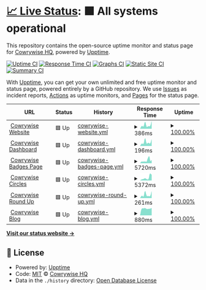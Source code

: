 # [📈 Live Status](https://Cowrywise.github.io/uptime): <!--live status--> **🟩 All systems operational**

This repository contains the open-source uptime monitor and status page for [Cowrywise HQ](https://www.cowrywise.com), powered by [Upptime](https://github.com/upptime/upptime).

[![Uptime CI](https://github.com/Cowrywise/uptime/workflows/Uptime%20CI/badge.svg)](https://github.com/Cowrywise/uptime/actions?query=workflow%3A%22Uptime+CI%22)
[![Response Time CI](https://github.com/Cowrywise/uptime/workflows/Response%20Time%20CI/badge.svg)](https://github.com/Cowrywise/uptime/actions?query=workflow%3A%22Response+Time+CI%22)
[![Graphs CI](https://github.com/Cowrywise/uptime/workflows/Graphs%20CI/badge.svg)](https://github.com/Cowrywise/uptime/actions?query=workflow%3A%22Graphs+CI%22)
[![Static Site CI](https://github.com/Cowrywise/uptime/workflows/Static%20Site%20CI/badge.svg)](https://github.com/Cowrywise/uptime/actions?query=workflow%3A%22Static+Site+CI%22)
[![Summary CI](https://github.com/Cowrywise/uptime/workflows/Summary%20CI/badge.svg)](https://github.com/Cowrywise/uptime/actions?query=workflow%3A%22Summary+CI%22)

With [Upptime](https://upptime.js.org), you can get your own unlimited and free uptime monitor and status page, powered entirely by a GitHub repository. We use [Issues](https://github.com/Cowrywise/uptime/issues) as incident reports, [Actions](https://github.com/Cowrywise/uptime/actions) as uptime monitors, and [Pages](https://Cowrywise.github.io/uptime) for the status page.

<!--start: status pages-->
<!-- This summary is generated by Upptime (https://github.com/upptime/upptime) -->
<!-- Do not edit this manually, your changes will be overwritten -->
<!-- prettier-ignore -->
| URL | Status | History | Response Time | Uptime |
| --- | ------ | ------- | ------------- | ------ |
| <img alt="" src="https://cowrywise.com/favicon.png" height="13"> [Cowrywise Website](https://www.cowrywise.com) | 🟩 Up | [cowrywise-website.yml](https://github.com/cowrywise/uptime/commits/HEAD/history/cowrywise-website.yml) | <details><summary><img alt="Response time graph" src="./graphs/cowrywise-website/response-time-week.png" height="20"> 386ms</summary><br><a href="https://Cowrywise.github.io/uptime/history/cowrywise-website"><img alt="Response time 359" src="https://img.shields.io/endpoint?url=https%3A%2F%2Fraw.githubusercontent.com%2Fcowrywise%2Fuptime%2FHEAD%2Fapi%2Fcowrywise-website%2Fresponse-time.json"></a><br><a href="https://Cowrywise.github.io/uptime/history/cowrywise-website"><img alt="24-hour response time 786" src="https://img.shields.io/endpoint?url=https%3A%2F%2Fraw.githubusercontent.com%2Fcowrywise%2Fuptime%2FHEAD%2Fapi%2Fcowrywise-website%2Fresponse-time-day.json"></a><br><a href="https://Cowrywise.github.io/uptime/history/cowrywise-website"><img alt="7-day response time 386" src="https://img.shields.io/endpoint?url=https%3A%2F%2Fraw.githubusercontent.com%2Fcowrywise%2Fuptime%2FHEAD%2Fapi%2Fcowrywise-website%2Fresponse-time-week.json"></a><br><a href="https://Cowrywise.github.io/uptime/history/cowrywise-website"><img alt="30-day response time 393" src="https://img.shields.io/endpoint?url=https%3A%2F%2Fraw.githubusercontent.com%2Fcowrywise%2Fuptime%2FHEAD%2Fapi%2Fcowrywise-website%2Fresponse-time-month.json"></a><br><a href="https://Cowrywise.github.io/uptime/history/cowrywise-website"><img alt="1-year response time 359" src="https://img.shields.io/endpoint?url=https%3A%2F%2Fraw.githubusercontent.com%2Fcowrywise%2Fuptime%2FHEAD%2Fapi%2Fcowrywise-website%2Fresponse-time-year.json"></a></details> | <details><summary><a href="https://Cowrywise.github.io/uptime/history/cowrywise-website">100.00%</a></summary><a href="https://Cowrywise.github.io/uptime/history/cowrywise-website"><img alt="All-time uptime 100.00%" src="https://img.shields.io/endpoint?url=https%3A%2F%2Fraw.githubusercontent.com%2Fcowrywise%2Fuptime%2FHEAD%2Fapi%2Fcowrywise-website%2Fuptime.json"></a><br><a href="https://Cowrywise.github.io/uptime/history/cowrywise-website"><img alt="24-hour uptime 100.00%" src="https://img.shields.io/endpoint?url=https%3A%2F%2Fraw.githubusercontent.com%2Fcowrywise%2Fuptime%2FHEAD%2Fapi%2Fcowrywise-website%2Fuptime-day.json"></a><br><a href="https://Cowrywise.github.io/uptime/history/cowrywise-website"><img alt="7-day uptime 100.00%" src="https://img.shields.io/endpoint?url=https%3A%2F%2Fraw.githubusercontent.com%2Fcowrywise%2Fuptime%2FHEAD%2Fapi%2Fcowrywise-website%2Fuptime-week.json"></a><br><a href="https://Cowrywise.github.io/uptime/history/cowrywise-website"><img alt="30-day uptime 100.00%" src="https://img.shields.io/endpoint?url=https%3A%2F%2Fraw.githubusercontent.com%2Fcowrywise%2Fuptime%2FHEAD%2Fapi%2Fcowrywise-website%2Fuptime-month.json"></a><br><a href="https://Cowrywise.github.io/uptime/history/cowrywise-website"><img alt="1-year uptime 100.00%" src="https://img.shields.io/endpoint?url=https%3A%2F%2Fraw.githubusercontent.com%2Fcowrywise%2Fuptime%2FHEAD%2Fapi%2Fcowrywise-website%2Fuptime-year.json"></a></details>
| <img alt="" src="https://cowrywise.com/favicon.png" height="13"> [Cowrywise Dashboard](https://my.cowrywise.com) | 🟩 Up | [cowrywise-dashboard.yml](https://github.com/cowrywise/uptime/commits/HEAD/history/cowrywise-dashboard.yml) | <details><summary><img alt="Response time graph" src="./graphs/cowrywise-dashboard/response-time-week.png" height="20"> 196ms</summary><br><a href="https://Cowrywise.github.io/uptime/history/cowrywise-dashboard"><img alt="Response time 183" src="https://img.shields.io/endpoint?url=https%3A%2F%2Fraw.githubusercontent.com%2Fcowrywise%2Fuptime%2FHEAD%2Fapi%2Fcowrywise-dashboard%2Fresponse-time.json"></a><br><a href="https://Cowrywise.github.io/uptime/history/cowrywise-dashboard"><img alt="24-hour response time 349" src="https://img.shields.io/endpoint?url=https%3A%2F%2Fraw.githubusercontent.com%2Fcowrywise%2Fuptime%2FHEAD%2Fapi%2Fcowrywise-dashboard%2Fresponse-time-day.json"></a><br><a href="https://Cowrywise.github.io/uptime/history/cowrywise-dashboard"><img alt="7-day response time 196" src="https://img.shields.io/endpoint?url=https%3A%2F%2Fraw.githubusercontent.com%2Fcowrywise%2Fuptime%2FHEAD%2Fapi%2Fcowrywise-dashboard%2Fresponse-time-week.json"></a><br><a href="https://Cowrywise.github.io/uptime/history/cowrywise-dashboard"><img alt="30-day response time 187" src="https://img.shields.io/endpoint?url=https%3A%2F%2Fraw.githubusercontent.com%2Fcowrywise%2Fuptime%2FHEAD%2Fapi%2Fcowrywise-dashboard%2Fresponse-time-month.json"></a><br><a href="https://Cowrywise.github.io/uptime/history/cowrywise-dashboard"><img alt="1-year response time 183" src="https://img.shields.io/endpoint?url=https%3A%2F%2Fraw.githubusercontent.com%2Fcowrywise%2Fuptime%2FHEAD%2Fapi%2Fcowrywise-dashboard%2Fresponse-time-year.json"></a></details> | <details><summary><a href="https://Cowrywise.github.io/uptime/history/cowrywise-dashboard">100.00%</a></summary><a href="https://Cowrywise.github.io/uptime/history/cowrywise-dashboard"><img alt="All-time uptime 100.00%" src="https://img.shields.io/endpoint?url=https%3A%2F%2Fraw.githubusercontent.com%2Fcowrywise%2Fuptime%2FHEAD%2Fapi%2Fcowrywise-dashboard%2Fuptime.json"></a><br><a href="https://Cowrywise.github.io/uptime/history/cowrywise-dashboard"><img alt="24-hour uptime 100.00%" src="https://img.shields.io/endpoint?url=https%3A%2F%2Fraw.githubusercontent.com%2Fcowrywise%2Fuptime%2FHEAD%2Fapi%2Fcowrywise-dashboard%2Fuptime-day.json"></a><br><a href="https://Cowrywise.github.io/uptime/history/cowrywise-dashboard"><img alt="7-day uptime 100.00%" src="https://img.shields.io/endpoint?url=https%3A%2F%2Fraw.githubusercontent.com%2Fcowrywise%2Fuptime%2FHEAD%2Fapi%2Fcowrywise-dashboard%2Fuptime-week.json"></a><br><a href="https://Cowrywise.github.io/uptime/history/cowrywise-dashboard"><img alt="30-day uptime 100.00%" src="https://img.shields.io/endpoint?url=https%3A%2F%2Fraw.githubusercontent.com%2Fcowrywise%2Fuptime%2FHEAD%2Fapi%2Fcowrywise-dashboard%2Fuptime-month.json"></a><br><a href="https://Cowrywise.github.io/uptime/history/cowrywise-dashboard"><img alt="1-year uptime 100.00%" src="https://img.shields.io/endpoint?url=https%3A%2F%2Fraw.githubusercontent.com%2Fcowrywise%2Fuptime%2FHEAD%2Fapi%2Fcowrywise-dashboard%2Fuptime-year.json"></a></details>
| <img alt="" src="https://cowrywise.com/favicon.png" height="13"> [Cowrywise Badges Page](https://cowrywise.com/@othreecodes/badges/savings-score) | 🟩 Up | [cowrywise-badges-page.yml](https://github.com/cowrywise/uptime/commits/HEAD/history/cowrywise-badges-page.yml) | <details><summary><img alt="Response time graph" src="./graphs/cowrywise-badges-page/response-time-week.png" height="20"> 5720ms</summary><br><a href="https://Cowrywise.github.io/uptime/history/cowrywise-badges-page"><img alt="Response time 2754" src="https://img.shields.io/endpoint?url=https%3A%2F%2Fraw.githubusercontent.com%2Fcowrywise%2Fuptime%2FHEAD%2Fapi%2Fcowrywise-badges-page%2Fresponse-time.json"></a><br><a href="https://Cowrywise.github.io/uptime/history/cowrywise-badges-page"><img alt="24-hour response time 6917" src="https://img.shields.io/endpoint?url=https%3A%2F%2Fraw.githubusercontent.com%2Fcowrywise%2Fuptime%2FHEAD%2Fapi%2Fcowrywise-badges-page%2Fresponse-time-day.json"></a><br><a href="https://Cowrywise.github.io/uptime/history/cowrywise-badges-page"><img alt="7-day response time 5720" src="https://img.shields.io/endpoint?url=https%3A%2F%2Fraw.githubusercontent.com%2Fcowrywise%2Fuptime%2FHEAD%2Fapi%2Fcowrywise-badges-page%2Fresponse-time-week.json"></a><br><a href="https://Cowrywise.github.io/uptime/history/cowrywise-badges-page"><img alt="30-day response time 3746" src="https://img.shields.io/endpoint?url=https%3A%2F%2Fraw.githubusercontent.com%2Fcowrywise%2Fuptime%2FHEAD%2Fapi%2Fcowrywise-badges-page%2Fresponse-time-month.json"></a><br><a href="https://Cowrywise.github.io/uptime/history/cowrywise-badges-page"><img alt="1-year response time 2754" src="https://img.shields.io/endpoint?url=https%3A%2F%2Fraw.githubusercontent.com%2Fcowrywise%2Fuptime%2FHEAD%2Fapi%2Fcowrywise-badges-page%2Fresponse-time-year.json"></a></details> | <details><summary><a href="https://Cowrywise.github.io/uptime/history/cowrywise-badges-page">100.00%</a></summary><a href="https://Cowrywise.github.io/uptime/history/cowrywise-badges-page"><img alt="All-time uptime 100.00%" src="https://img.shields.io/endpoint?url=https%3A%2F%2Fraw.githubusercontent.com%2Fcowrywise%2Fuptime%2FHEAD%2Fapi%2Fcowrywise-badges-page%2Fuptime.json"></a><br><a href="https://Cowrywise.github.io/uptime/history/cowrywise-badges-page"><img alt="24-hour uptime 100.00%" src="https://img.shields.io/endpoint?url=https%3A%2F%2Fraw.githubusercontent.com%2Fcowrywise%2Fuptime%2FHEAD%2Fapi%2Fcowrywise-badges-page%2Fuptime-day.json"></a><br><a href="https://Cowrywise.github.io/uptime/history/cowrywise-badges-page"><img alt="7-day uptime 100.00%" src="https://img.shields.io/endpoint?url=https%3A%2F%2Fraw.githubusercontent.com%2Fcowrywise%2Fuptime%2FHEAD%2Fapi%2Fcowrywise-badges-page%2Fuptime-week.json"></a><br><a href="https://Cowrywise.github.io/uptime/history/cowrywise-badges-page"><img alt="30-day uptime 100.00%" src="https://img.shields.io/endpoint?url=https%3A%2F%2Fraw.githubusercontent.com%2Fcowrywise%2Fuptime%2FHEAD%2Fapi%2Fcowrywise-badges-page%2Fuptime-month.json"></a><br><a href="https://Cowrywise.github.io/uptime/history/cowrywise-badges-page"><img alt="1-year uptime 100.00%" src="https://img.shields.io/endpoint?url=https%3A%2F%2Fraw.githubusercontent.com%2Fcowrywise%2Fuptime%2FHEAD%2Fapi%2Fcowrywise-badges-page%2Fuptime-year.json"></a></details>
| <img alt="" src="https://cowrywise.com/favicon.png" height="13"> [Cowrywise Circles](https://cowrywise.com/circles/challenges) | 🟩 Up | [cowrywise-circles.yml](https://github.com/cowrywise/uptime/commits/HEAD/history/cowrywise-circles.yml) | <details><summary><img alt="Response time graph" src="./graphs/cowrywise-circles/response-time-week.png" height="20"> 5372ms</summary><br><a href="https://Cowrywise.github.io/uptime/history/cowrywise-circles"><img alt="Response time 2000" src="https://img.shields.io/endpoint?url=https%3A%2F%2Fraw.githubusercontent.com%2Fcowrywise%2Fuptime%2FHEAD%2Fapi%2Fcowrywise-circles%2Fresponse-time.json"></a><br><a href="https://Cowrywise.github.io/uptime/history/cowrywise-circles"><img alt="24-hour response time 10736" src="https://img.shields.io/endpoint?url=https%3A%2F%2Fraw.githubusercontent.com%2Fcowrywise%2Fuptime%2FHEAD%2Fapi%2Fcowrywise-circles%2Fresponse-time-day.json"></a><br><a href="https://Cowrywise.github.io/uptime/history/cowrywise-circles"><img alt="7-day response time 5372" src="https://img.shields.io/endpoint?url=https%3A%2F%2Fraw.githubusercontent.com%2Fcowrywise%2Fuptime%2FHEAD%2Fapi%2Fcowrywise-circles%2Fresponse-time-week.json"></a><br><a href="https://Cowrywise.github.io/uptime/history/cowrywise-circles"><img alt="30-day response time 2402" src="https://img.shields.io/endpoint?url=https%3A%2F%2Fraw.githubusercontent.com%2Fcowrywise%2Fuptime%2FHEAD%2Fapi%2Fcowrywise-circles%2Fresponse-time-month.json"></a><br><a href="https://Cowrywise.github.io/uptime/history/cowrywise-circles"><img alt="1-year response time 2000" src="https://img.shields.io/endpoint?url=https%3A%2F%2Fraw.githubusercontent.com%2Fcowrywise%2Fuptime%2FHEAD%2Fapi%2Fcowrywise-circles%2Fresponse-time-year.json"></a></details> | <details><summary><a href="https://Cowrywise.github.io/uptime/history/cowrywise-circles">100.00%</a></summary><a href="https://Cowrywise.github.io/uptime/history/cowrywise-circles"><img alt="All-time uptime 100.00%" src="https://img.shields.io/endpoint?url=https%3A%2F%2Fraw.githubusercontent.com%2Fcowrywise%2Fuptime%2FHEAD%2Fapi%2Fcowrywise-circles%2Fuptime.json"></a><br><a href="https://Cowrywise.github.io/uptime/history/cowrywise-circles"><img alt="24-hour uptime 100.00%" src="https://img.shields.io/endpoint?url=https%3A%2F%2Fraw.githubusercontent.com%2Fcowrywise%2Fuptime%2FHEAD%2Fapi%2Fcowrywise-circles%2Fuptime-day.json"></a><br><a href="https://Cowrywise.github.io/uptime/history/cowrywise-circles"><img alt="7-day uptime 100.00%" src="https://img.shields.io/endpoint?url=https%3A%2F%2Fraw.githubusercontent.com%2Fcowrywise%2Fuptime%2FHEAD%2Fapi%2Fcowrywise-circles%2Fuptime-week.json"></a><br><a href="https://Cowrywise.github.io/uptime/history/cowrywise-circles"><img alt="30-day uptime 100.00%" src="https://img.shields.io/endpoint?url=https%3A%2F%2Fraw.githubusercontent.com%2Fcowrywise%2Fuptime%2FHEAD%2Fapi%2Fcowrywise-circles%2Fuptime-month.json"></a><br><a href="https://Cowrywise.github.io/uptime/history/cowrywise-circles"><img alt="1-year uptime 100.00%" src="https://img.shields.io/endpoint?url=https%3A%2F%2Fraw.githubusercontent.com%2Fcowrywise%2Fuptime%2FHEAD%2Fapi%2Fcowrywise-circles%2Fuptime-year.json"></a></details>
| <img alt="" src="https://cowrywise.com/favicon.png" height="13"> [Cowrywise Round Up](https://2021.cowrywise.com) | 🟩 Up | [cowrywise-round-up.yml](https://github.com/cowrywise/uptime/commits/HEAD/history/cowrywise-round-up.yml) | <details><summary><img alt="Response time graph" src="./graphs/cowrywise-round-up/response-time-week.png" height="20"> 261ms</summary><br><a href="https://Cowrywise.github.io/uptime/history/cowrywise-round-up"><img alt="Response time 189" src="https://img.shields.io/endpoint?url=https%3A%2F%2Fraw.githubusercontent.com%2Fcowrywise%2Fuptime%2FHEAD%2Fapi%2Fcowrywise-round-up%2Fresponse-time.json"></a><br><a href="https://Cowrywise.github.io/uptime/history/cowrywise-round-up"><img alt="24-hour response time 530" src="https://img.shields.io/endpoint?url=https%3A%2F%2Fraw.githubusercontent.com%2Fcowrywise%2Fuptime%2FHEAD%2Fapi%2Fcowrywise-round-up%2Fresponse-time-day.json"></a><br><a href="https://Cowrywise.github.io/uptime/history/cowrywise-round-up"><img alt="7-day response time 261" src="https://img.shields.io/endpoint?url=https%3A%2F%2Fraw.githubusercontent.com%2Fcowrywise%2Fuptime%2FHEAD%2Fapi%2Fcowrywise-round-up%2Fresponse-time-week.json"></a><br><a href="https://Cowrywise.github.io/uptime/history/cowrywise-round-up"><img alt="30-day response time 252" src="https://img.shields.io/endpoint?url=https%3A%2F%2Fraw.githubusercontent.com%2Fcowrywise%2Fuptime%2FHEAD%2Fapi%2Fcowrywise-round-up%2Fresponse-time-month.json"></a><br><a href="https://Cowrywise.github.io/uptime/history/cowrywise-round-up"><img alt="1-year response time 189" src="https://img.shields.io/endpoint?url=https%3A%2F%2Fraw.githubusercontent.com%2Fcowrywise%2Fuptime%2FHEAD%2Fapi%2Fcowrywise-round-up%2Fresponse-time-year.json"></a></details> | <details><summary><a href="https://Cowrywise.github.io/uptime/history/cowrywise-round-up">100.00%</a></summary><a href="https://Cowrywise.github.io/uptime/history/cowrywise-round-up"><img alt="All-time uptime 100.00%" src="https://img.shields.io/endpoint?url=https%3A%2F%2Fraw.githubusercontent.com%2Fcowrywise%2Fuptime%2FHEAD%2Fapi%2Fcowrywise-round-up%2Fuptime.json"></a><br><a href="https://Cowrywise.github.io/uptime/history/cowrywise-round-up"><img alt="24-hour uptime 100.00%" src="https://img.shields.io/endpoint?url=https%3A%2F%2Fraw.githubusercontent.com%2Fcowrywise%2Fuptime%2FHEAD%2Fapi%2Fcowrywise-round-up%2Fuptime-day.json"></a><br><a href="https://Cowrywise.github.io/uptime/history/cowrywise-round-up"><img alt="7-day uptime 100.00%" src="https://img.shields.io/endpoint?url=https%3A%2F%2Fraw.githubusercontent.com%2Fcowrywise%2Fuptime%2FHEAD%2Fapi%2Fcowrywise-round-up%2Fuptime-week.json"></a><br><a href="https://Cowrywise.github.io/uptime/history/cowrywise-round-up"><img alt="30-day uptime 100.00%" src="https://img.shields.io/endpoint?url=https%3A%2F%2Fraw.githubusercontent.com%2Fcowrywise%2Fuptime%2FHEAD%2Fapi%2Fcowrywise-round-up%2Fuptime-month.json"></a><br><a href="https://Cowrywise.github.io/uptime/history/cowrywise-round-up"><img alt="1-year uptime 100.00%" src="https://img.shields.io/endpoint?url=https%3A%2F%2Fraw.githubusercontent.com%2Fcowrywise%2Fuptime%2FHEAD%2Fapi%2Fcowrywise-round-up%2Fuptime-year.json"></a></details>
| <img alt="" src="https://cowrywise.com/favicon.png" height="13"> [Cowrywise Blog](https://www.cowrywise.com/blog/) | 🟩 Up | [cowrywise-blog.yml](https://github.com/cowrywise/uptime/commits/HEAD/history/cowrywise-blog.yml) | <details><summary><img alt="Response time graph" src="./graphs/cowrywise-blog/response-time-week.png" height="20"> 880ms</summary><br><a href="https://Cowrywise.github.io/uptime/history/cowrywise-blog"><img alt="Response time 1151" src="https://img.shields.io/endpoint?url=https%3A%2F%2Fraw.githubusercontent.com%2Fcowrywise%2Fuptime%2FHEAD%2Fapi%2Fcowrywise-blog%2Fresponse-time.json"></a><br><a href="https://Cowrywise.github.io/uptime/history/cowrywise-blog"><img alt="24-hour response time 956" src="https://img.shields.io/endpoint?url=https%3A%2F%2Fraw.githubusercontent.com%2Fcowrywise%2Fuptime%2FHEAD%2Fapi%2Fcowrywise-blog%2Fresponse-time-day.json"></a><br><a href="https://Cowrywise.github.io/uptime/history/cowrywise-blog"><img alt="7-day response time 880" src="https://img.shields.io/endpoint?url=https%3A%2F%2Fraw.githubusercontent.com%2Fcowrywise%2Fuptime%2FHEAD%2Fapi%2Fcowrywise-blog%2Fresponse-time-week.json"></a><br><a href="https://Cowrywise.github.io/uptime/history/cowrywise-blog"><img alt="30-day response time 901" src="https://img.shields.io/endpoint?url=https%3A%2F%2Fraw.githubusercontent.com%2Fcowrywise%2Fuptime%2FHEAD%2Fapi%2Fcowrywise-blog%2Fresponse-time-month.json"></a><br><a href="https://Cowrywise.github.io/uptime/history/cowrywise-blog"><img alt="1-year response time 1151" src="https://img.shields.io/endpoint?url=https%3A%2F%2Fraw.githubusercontent.com%2Fcowrywise%2Fuptime%2FHEAD%2Fapi%2Fcowrywise-blog%2Fresponse-time-year.json"></a></details> | <details><summary><a href="https://Cowrywise.github.io/uptime/history/cowrywise-blog">100.00%</a></summary><a href="https://Cowrywise.github.io/uptime/history/cowrywise-blog"><img alt="All-time uptime 100.00%" src="https://img.shields.io/endpoint?url=https%3A%2F%2Fraw.githubusercontent.com%2Fcowrywise%2Fuptime%2FHEAD%2Fapi%2Fcowrywise-blog%2Fuptime.json"></a><br><a href="https://Cowrywise.github.io/uptime/history/cowrywise-blog"><img alt="24-hour uptime 100.00%" src="https://img.shields.io/endpoint?url=https%3A%2F%2Fraw.githubusercontent.com%2Fcowrywise%2Fuptime%2FHEAD%2Fapi%2Fcowrywise-blog%2Fuptime-day.json"></a><br><a href="https://Cowrywise.github.io/uptime/history/cowrywise-blog"><img alt="7-day uptime 100.00%" src="https://img.shields.io/endpoint?url=https%3A%2F%2Fraw.githubusercontent.com%2Fcowrywise%2Fuptime%2FHEAD%2Fapi%2Fcowrywise-blog%2Fuptime-week.json"></a><br><a href="https://Cowrywise.github.io/uptime/history/cowrywise-blog"><img alt="30-day uptime 100.00%" src="https://img.shields.io/endpoint?url=https%3A%2F%2Fraw.githubusercontent.com%2Fcowrywise%2Fuptime%2FHEAD%2Fapi%2Fcowrywise-blog%2Fuptime-month.json"></a><br><a href="https://Cowrywise.github.io/uptime/history/cowrywise-blog"><img alt="1-year uptime 100.00%" src="https://img.shields.io/endpoint?url=https%3A%2F%2Fraw.githubusercontent.com%2Fcowrywise%2Fuptime%2FHEAD%2Fapi%2Fcowrywise-blog%2Fuptime-year.json"></a></details>

<!--end: status pages-->

[**Visit our status website →**](https://Cowrywise.github.io/uptime)

## 📄 License

- Powered by: [Upptime](https://github.com/upptime/upptime)
- Code: [MIT](./LICENSE) © [Cowrywise HQ](https://www.cowrywise.com)
- Data in the `./history` directory: [Open Database License](https://opendatacommons.org/licenses/odbl/1-0/)
